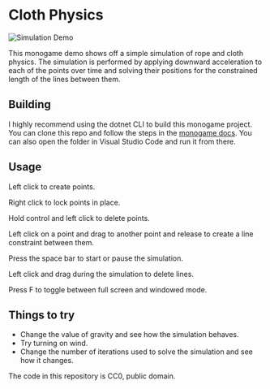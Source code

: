 # Cloth Physics

![Simulation Demo][gif]

This monogame demo shows off a simple simulation of rope and cloth physics.
The simulation is performed by applying downward acceleration to each of the points over time and solving their positions for the constrained length of the lines between them.

## Building
I highly recommend using the dotnet CLI to build this monogame project. You can clone this repo and follow the steps in the [monogame docs][docs]. You can also open the folder in Visual Studio Code and run it from there.

## Usage
Left click to create points.

Right click to lock points in place.

Hold control and left click to delete points.

Left click on a point and drag to another point and release to create a line constraint between them.

Press the space bar to start or pause the simulation.

Left click and drag during the simulation to delete lines.

Press F to toggle between full screen and windowed mode.

## Things to try
* Change the value of gravity and see how the simulation behaves.
* Try turning on wind.
* Change the number of iterations used to solve the simulation and see how it changes.


The code in this repository is CC0, public domain.

[gif]: cloth.gif "Simulation Demo"
[docs]: https://docs.monogame.net/articles/packaging_games.html